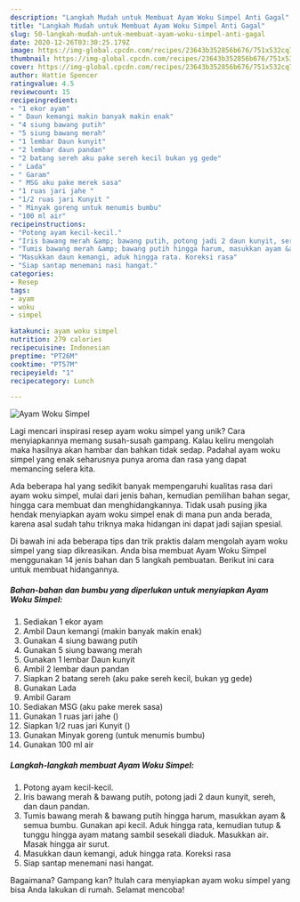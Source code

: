 ```yaml
---
description: "Langkah Mudah untuk Membuat Ayam Woku Simpel Anti Gagal"
title: "Langkah Mudah untuk Membuat Ayam Woku Simpel Anti Gagal"
slug: 50-langkah-mudah-untuk-membuat-ayam-woku-simpel-anti-gagal
date: 2020-12-26T03:30:25.179Z
image: https://img-global.cpcdn.com/recipes/23643b352856b676/751x532cq70/ayam-woku-simpel-foto-resep-utama.jpg
thumbnail: https://img-global.cpcdn.com/recipes/23643b352856b676/751x532cq70/ayam-woku-simpel-foto-resep-utama.jpg
cover: https://img-global.cpcdn.com/recipes/23643b352856b676/751x532cq70/ayam-woku-simpel-foto-resep-utama.jpg
author: Hattie Spencer
ratingvalue: 4.5
reviewcount: 15
recipeingredient:
- "1 ekor ayam"
- " Daun kemangi makin banyak makin enak"
- "4 siung bawang putih"
- "5 siung bawang merah"
- "1 lembar Daun kunyit"
- "2 lembar daun pandan"
- "2 batang sereh aku pake sereh kecil bukan yg gede"
- " Lada"
- " Garam"
- " MSG aku pake merek sasa"
- "1 ruas jari jahe "
- "1/2 ruas jari Kunyit "
- " Minyak goreng untuk menumis bumbu"
- "100 ml air"
recipeinstructions:
- "Potong ayam kecil-kecil."
- "Iris bawang merah &amp; bawang putih, potong jadi 2 daun kunyit, sereh, dan daun pandan."
- "Tumis bawang merah &amp; bawang putih hingga harum, masukkan ayam &amp; semua bumbu. Gunakan api kecil. Aduk hingga rata, kemudian tutup &amp; tunggu hingga ayam matang sambil sesekali diaduk. Masukkan air. Masak hingga air surut."
- "Masukkan daun kemangi, aduk hingga rata. Koreksi rasa"
- "Siap santap menemani nasi hangat."
categories:
- Resep
tags:
- ayam
- woku
- simpel

katakunci: ayam woku simpel 
nutrition: 279 calories
recipecuisine: Indonesian
preptime: "PT26M"
cooktime: "PT57M"
recipeyield: "1"
recipecategory: Lunch

---
```



![Ayam Woku Simpel](https://img-global.cpcdn.com/recipes/23643b352856b676/751x532cq70/ayam-woku-simpel-foto-resep-utama.jpg)

Lagi mencari inspirasi resep ayam woku simpel yang unik? Cara menyiapkannya memang susah-susah gampang. Kalau keliru mengolah maka hasilnya akan hambar dan bahkan tidak sedap. Padahal ayam woku simpel yang enak seharusnya punya aroma dan rasa yang dapat memancing selera kita.

Ada beberapa hal yang sedikit banyak mempengaruhi kualitas rasa dari ayam woku simpel, mulai dari jenis bahan, kemudian pemilihan bahan segar, hingga cara membuat dan menghidangkannya. Tidak usah pusing jika hendak menyiapkan ayam woku simpel enak di mana pun anda berada, karena asal sudah tahu triknya maka hidangan ini dapat jadi sajian spesial.




Di bawah ini ada beberapa tips dan trik praktis dalam mengolah ayam woku simpel yang siap dikreasikan. Anda bisa membuat Ayam Woku Simpel menggunakan 14 jenis bahan dan 5 langkah pembuatan. Berikut ini cara untuk membuat hidangannya.

<!--inarticleads1-->

##### Bahan-bahan dan bumbu yang diperlukan untuk menyiapkan Ayam Woku Simpel:

1. Sediakan 1 ekor ayam
1. Ambil  Daun kemangi (makin banyak makin enak)
1. Gunakan 4 siung bawang putih
1. Gunakan 5 siung bawang merah
1. Gunakan 1 lembar Daun kunyit
1. Ambil 2 lembar daun pandan
1. Siapkan 2 batang sereh (aku pake sereh kecil, bukan yg gede)
1. Gunakan  Lada
1. Ambil  Garam
1. Sediakan  MSG (aku pake merek sasa)
1. Gunakan 1 ruas jari jahe ()
1. Siapkan 1/2 ruas jari Kunyit ()
1. Gunakan  Minyak goreng (untuk menumis bumbu)
1. Gunakan 100 ml air




<!--inarticleads2-->

##### Langkah-langkah membuat Ayam Woku Simpel:

1. Potong ayam kecil-kecil.
1. Iris bawang merah &amp; bawang putih, potong jadi 2 daun kunyit, sereh, dan daun pandan.
1. Tumis bawang merah &amp; bawang putih hingga harum, masukkan ayam &amp; semua bumbu. Gunakan api kecil. Aduk hingga rata, kemudian tutup &amp; tunggu hingga ayam matang sambil sesekali diaduk. Masukkan air. Masak hingga air surut.
1. Masukkan daun kemangi, aduk hingga rata. Koreksi rasa
1. Siap santap menemani nasi hangat.




Bagaimana? Gampang kan? Itulah cara menyiapkan ayam woku simpel yang bisa Anda lakukan di rumah. Selamat mencoba!
